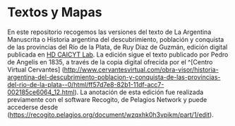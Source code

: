 # Textos y Mapas

En este repositorio recogemos las versiones del texto de La Argentina Manuscrita o Historia argentina del descubrimiento, población y conquista de las provincias del Río de la Plata, de Ruy Díaz de Guzmán, edición digital publicada en [HD CAICYT Lab](http://hdlab.space/La-Argentina-Manuscrita/). La edición sigue el texto publicado por Pedro de Angelis en 1835, a través de la copia digital ofrecida por el ^[Centro Virtual Cervantes] (http://www.cervantesvirtual.com/obra-visor/historia-argentina-del-descubrimiento-poblacion-y-conquista-de-las-provincias-del-rio-de-la-plata--0/html/ff57d7e8-82b1-11df-acc7-002185ce6064_12.html). La anotación de esta edición fue realizada previamente con el software Recogito, de Pelagios Network y puede accederse desde (https://recogito.pelagios.org/document/wzqxhk0h3vpikm/part/1/edit).
